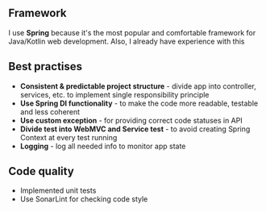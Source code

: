## Framework
I use **Spring** because it's the most popular and comfortable framework for Java/Kotlin web development. 
Also, I already have experience with this

## Best practises
* **Consistent & predictable project structure** - divide app into controller, services, etc. 
to implement single responsibility principle
* **Use Spring DI functionality** - to make the code more readable, testable and less coherent
* **Use custom exception** - for providing correct code statuses in API
* **Divide test into WebMVC and Service test** - to avoid creating Spring Context at every test running
* **Logging** - log all needed info to monitor app state

## Code quality
* Implemented unit tests
* Use SonarLint for checking code style
